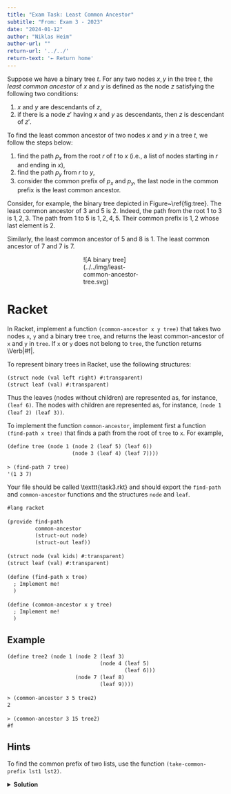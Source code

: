 ```yaml
---
title: "Exam Task: Least Common Ancestor"
subtitle: "From: Exam 3 - 2023"
date: "2024-01-12"
author: "Niklas Heim"
author-url: ""
return-url: '../../'
return-text: '← Return home'
---
```


Suppose we have a binary tree $t$. For any two nodes $x,y$ in the tree $t$, the *least common
ancestor* of $x$ and $y$ is defined as the node $z$ satisfying the following two conditions:

1. $x$ and $y$ are descendants of $z$,
2. if there is a node $z'$ having $x$ and $y$ as descendants, then $z$ is descendant of $z'$.

To find the least common ancestor of two nodes $x$ and $y$ in a tree $t$, we follow the steps below:

1. find the path $p_x$ from the root $r$ of $t$ to $x$ (i.e., a list of nodes starting in $r$ and
   ending in $x$), 
2. find the path $p_y$ from $r$ to $y$,
3. consider the common prefix of $p_x$ and $p_y$, the last node in the common prefix is the least
   common ancestor. 

Consider, for example, the binary tree depicted in Figure~\ref{fig:tree}. The least common ancestor 
of $3$ and $5$ is $2$. Indeed, the path from the root $1$ to $3$ is $1,2,3$. The path from $1$
to $5$ is $1,2,4,5$. Their common prefix is $1,2$ whose last element is $2$.

Similarly, the least common ancestor of $5$ and $8$ is $1$. The least common ancestor of 
$7$ and $7$ is $7$.

<div style="width: 30%; margin: auto;">
![A binary tree](../../img/least-common-ancestor-tree.svg)
</div>


# Racket

In Racket, implement a function `(common-ancestor x y tree)` that takes 
two nodes `x`, `y` and a binary tree `tree`, and returns the least common-ancestor
of `x` and `y` in `tree`. If `x` or `y` does not belong to `tree`,
the function returns \Verb|#f|.

To represent binary trees in Racket, use the following structures:
```{.tight-code .scheme}
(struct node (val left right) #:transparent)
(struct leaf (val) #:transparent)
```
Thus the leaves (nodes without children) are represented as, for instance, `(leaf 6)`.
The nodes with children are represented as, for instance, `(node 1 (leaf 2) (leaf 3))`.

To implement the function `common-ancestor`, implement first a function 
`(find-path x tree)` that finds a path from the root of `tree` to `x`. 
For example,
```{.tight-code .scheme}
(define tree (node 1 (node 2 (leaf 5) (leaf 6))
                     (node 3 (leaf 4) (leaf 7))))

> (find-path 7 tree)
'(1 3 7) 
```

Your file should be called \texttt{task3.rkt} and should export the `find-path` and 
`common-ancestor` functions and the structures `node` and `leaf`.
```{.tight-code .scheme}
#lang racket

(provide find-path
         common-ancestor
         (struct-out node)
         (struct-out leaf))

(struct node (val kids) #:transparent)
(struct leaf (val) #:transparent)

(define (find-path x tree)
  ; Implement me!
  )

(define (common-ancestor x y tree)
  ; Implement me!
  )
```

## Example

```{.tight-code .scheme}
(define tree2 (node 1 (node 2 (leaf 3)
                              (node 4 (leaf 5)
                                      (leaf 6)))
                      (node 7 (leaf 8)
                              (leaf 9))))

> (common-ancestor 3 5 tree2)
2

> (common-ancestor 3 15 tree2)
#f
```

## Hints

To find the common prefix of two lists, use the function `(take-common-prefix lst1 lst2)`.

<details class="admonition">
<summary><strong>Solution</strong></summary>
```{.tight-code .scheme}
#lang racket

(provide find-path
         common-ancestor
         (struct-out node)
         (struct-out leaf))

(struct node (val left right) #:transparent)
(struct leaf (val) #:transparent)

(define tree (node 1 (node 2 (leaf 5) (leaf 6)) (node 3 (leaf 4) (leaf 7))))

(define (find-path x tree)
  (match tree
    [(leaf y) (if (equal? x y)
                  (list x)
                  '())]
    [(node y l r) (if (equal? x y)
                      (list x)
                      (let* ([pl (find-path x l)]
                             [pr (find-path x r)]
                             [both (append pl pr)])
                        (if (null? both)
                            '()
                            (cons y both))))]))

(define (common-ancestor x y tree)
  (define px (find-path x tree))
  (define py (find-path y tree))
  (define common (take-common-prefix px py))
  (if (null? common)
      #f
      (last common)))
```
</details>

# Haskell

In \textbf{Haskell}, implement a function 
`commonAncestor :: Eq a => a -> a -> Tree a -> Maybe a` that takes 
two nodes and a binary tree, and returns the least common ancestor of these two nodes.
If it does not exist, the function returns `Nothing`.

To represent binary trees in Haskell, use the following data type:
```{.tight-code .haskell}
data Tree a = Leaf a
            | Node a (Tree a) (Tree a) deriving (Eq,Show)  
```
Thus the leaves (nodes without children) are represented as, for instance, `Leaf 6`.
The nodes with children are represented as, for instance,
`Node 1 (Leaf 2) (Leaf 3)`.

To implement the function `commonAncestor`, implement first a function\\ 
`findPath :: Eq a => a -> Tree a -> [a]` that finds for a given node and a binary tree
the path from the root to that node. For example,
```{.tight-code .haskell}
tree = Node 1 (Node 2 (Leaf 5) (Leaf 6)) (Node 3 (Leaf 4) (Leaf 7))

> findPath 7 tree
[1,3,7]
```

Your file should be called `Task4.hs` and should export the `commonAncestor`, 
`findPath` functions and the type `Tree`.

```{.tight-code .haskell}
module Task4 (findPath, commonAncestor, Tree(..)) where

data Tree a = Leaf a
            | Node a (Tree a) (Tree a) deriving (Eq,Show)

findPath :: Eq a => a -> Tree a -> [a]
-- implement me!

commonAncestor :: Eq a => a -> a -> Tree a -> Maybe a
-- implement me!
```

## Example

```{.tight-code .haskell}
tree2 = Node 1 (Node 2 (Leaf 3)
                       (Node 4 (Leaf 5)
                               (Leaf 6)))
               (Node 7 (Leaf 8)
                       (Leaf 9))

> commonAncestor 3 5 tree2
Just 2

> commonAncestor 3 15 tree2
Nothing
```

<details class="admonition">
<summary><strong>Solution</strong></summary>
```{.tight-code .haskell}
module Task4 (findPath, commonAncestor, Tree(..)) where

data Tree a = Leaf a
            | Node a (Tree a) (Tree a) deriving (Eq,Show)

tree = Node 1 (Node 2 (Leaf 5) (Leaf 6)) (Node 3 (Leaf 4) (Leaf 7))
tree2 = Node 1 (Node 2 (Leaf 3)
                       (Node 4 (Leaf 5)
                               (Leaf 6)))
               (Node 7 (Leaf 8)
                       (Leaf 9))

findPath :: Eq a => a -> Tree a -> [a]
findPath x (Leaf y) | x == y = [x]
                    | otherwise = []
findPath x (Node y l r) | x == y = [x]
                        | otherwise = let pl = findPath x l
                                          pr = findPath x r
                                      in if null (pl ++ pr) then []
                                         else y:(pl++pr)

commonAncestor :: Eq a => a -> a -> Tree a -> Maybe a
commonAncestor x y t | null common = Nothing 
                     | otherwise = Just $ last common 
    where px = findPath x t
          py = findPath y t
          common = [x | (x,y) <- zip px py, x==y ]
```
</details>

